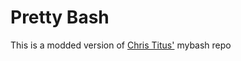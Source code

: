 # Pretty Bash

This is a modded version of [Chris Titus'](https://github.com/fearlessgeekmedia/mybash) mybash repo
